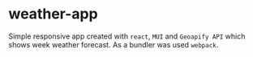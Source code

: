 # weather-app

Simple responsive app created with `react`, `MUI` and `Geoapify API` which shows week weather forecast.
As a bundler was used `webpack`.
